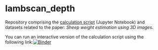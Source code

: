 # lambscan_depth
Repository comprising the [calculation script](https://nbviewer.jupyter.org/github/ULE-Informatica/lambscan-depth-unizar-ule/blob/master/scripts/model_comparison.ipynb) (Jupyter Notebook) and datasets related to the paper: _Sheep weight estimation using 3D images_.

You can run an interactive version of the calculation script using the following link:[![Binder](https://mybinder.org/badge_logo.svg)](https://mybinder.org/v2/gh/ULE-Informatica/lambscan-depth-unizar-ule/master)

